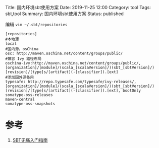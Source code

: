 Title: 国内环境sbt使用方案
Date: 2019-11-25 12:00
Category: tool
Tags: sbt,tool
Summary: 国内环境sbt使用方案
Status: published

编辑 `vim ~/.sbt/repositories`

```
[repositories]
#本地源
local
#国内源，osChina
osc: http://maven.oschina.net/content/groups/public/
#兼容 Ivy 路径布局
oschina-ivy:http://maven.oschina.net/content/groups/public/, [organization]/[module]/(scala_[scalaVersion]/)(sbt_[sbtVersion]/)[revision]/[type]s/[artifact](-[classifier]).[ext]
#添加国外源备用
typesafe: http://repo.typesafe.com/typesafe/ivy-releases/, [organization]/[module]/(scala_[scalaVersion]/)(sbt_[sbtVersion]/)[revision]/[type]s/[artifact](-[classifier]).[ext], bootOnly
sonatype-oss-releases
maven-central
sonatype-oss-snapshots
```

# 参考

1. [SBT无痛入门指南](https://cloud.tencent.com/developer/article/1506710)


